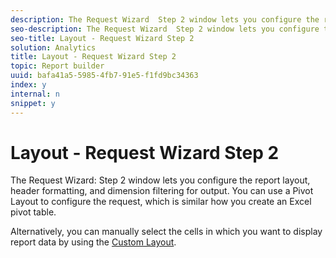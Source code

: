 ```yaml
---
description: The Request Wizard  Step 2 window lets you configure the report layout, header formatting, and dimension filtering for output. You can use a Pivot Layout to configure the request, which is similar how you create an Excel pivot table.
seo-description: The Request Wizard  Step 2 window lets you configure the report layout, header formatting, and dimension filtering for output. You can use a Pivot Layout to configure the request, which is similar how you create an Excel pivot table.
seo-title: Layout - Request Wizard Step 2
solution: Analytics
title: Layout - Request Wizard Step 2
topic: Report builder
uuid: bafa41a5-5985-4fb7-91e5-f1fd9bc34363
index: y
internal: n
snippet: y
---
```


# Layout - Request Wizard Step 2

The Request Wizard: Step 2 window lets you configure the report layout, header formatting, and dimension filtering for output. You can use a Pivot Layout to configure the request, which is similar how you create an Excel pivot table.

Alternatively, you can manually select the cells in which you want to display report data by using the [Custom Layout](../../report_builder/layout/configure_the_custom_layout.md#concept_F711B12D6BE74F4880E5F596C2848183). 

